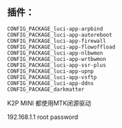 ## 插件：

```
CONFIG_PACKAGE_luci-app-arpbind
CONFIG_PACKAGE_luci-app-autoreboot
CONFIG_PACKAGE_luci-app-firewall
CONFIG_PACKAGE_luci-app-flowoffload
CONFIG_PACKAGE_luci-app-nlbwmon
CONFIG_PACKAGE_luci-app-wrtbwmon
CONFIG_PACKAGE_luci-app-ssr-plus
CONFIG_PACKAGE_luci-app-upnp
CONFIG_PACKAGE_luci-app-vsftp
CONFIG_PACKAGE_luci-app-ddns
CONFIG_PACKAGE_darkmatter
```

K2P MINI 都使用MTK闭源驱动

192.168.1.1
root password
